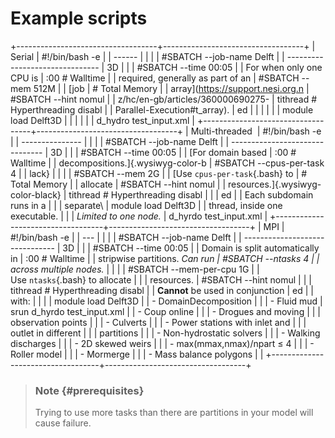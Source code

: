 Example scripts
===============

+-----------------------------------+-----------------------------------+
| Serial                            |     #!/bin/bash -e                |
| ------                            |                                   |
|                                   |     #SBATCH --job-name      Delft |
| -------------------------------   | 3D                                |
|                                   |     #SBATCH --time          00:05 |
| For when only one CPU is          | :00       # Walltime              |
| required, generally as part of an |     #SBATCH --mem           512M  |
| [job                              |           # Total Memory          |
| array](https://support.nesi.org.n |     #SBATCH --hint          nomul |
| z/hc/en-gb/articles/360000690275- | tithread  # Hyperthreading disabl |
| Parallel-Execution#t_array).      | ed                                |
|                                   |                                   |
|                                   |     module load Delft3D           |
|                                   |                                   |
|                                   |     d_hydro test_input.xml        |
+-----------------------------------+-----------------------------------+
| Multi-threaded                    |     #!/bin/bash -e                |
| ---------------                   |                                   |
|                                   |     #SBATCH --job-name      Delft |
| -------------------------------   | 3D                                |
|                                   |     #SBATCH --time          00:05 |
| [For domain based                 | :00       # Walltime              |
| decompositions.]{.wysiwyg-color-b |     #SBATCH --cpus-per-task 4     |
| lack}                             |                                   |
|                                   |     #SBATCH --mem           2G    |
| [Use `cpus-per-task`{.bash} to    |           # Total Memory          |
| allocate                          |     #SBATCH --hint          nomul |
| resources.]{.wysiwyg-color-black} | tithread  # Hyperthreading disabl |
|                                   | ed                                |
| Each subdomain runs in a          |                                   |
| separate\                         |     module load Delft3D           |
| thread, inside one executable.    |                                   |
| *Limited to one node.*            |     d_hyrdo test_input.xml        |
+-----------------------------------+-----------------------------------+
| MPI                               |     #!/bin/bash -e                |
| ---                               |                                   |
|                                   |     #SBATCH --job-name      Delft |
| -------------------------------   | 3D                                |
|                                   |     #SBATCH --time          00:05 |
| Domain is split automatically in  | :00       # Walltime              |
| stripwise partitions. *Can run    |     #SBATCH --ntasks        4     |
| across multiple nodes.*           |                                   |
|                                   |     #SBATCH --mem-per-cpu   1G    |
| Use `ntasks`{.bash} to allocate   |                                   |
| resources.                        |     #SBATCH --hint          nomul |
|                                   | tithread  # Hyperthreading disabl |
| **Cannot** be used in conjunction | ed                                |
| with:                             |                                   |
|                                   |     module load Delft3D           |
| -   DomainDecomposition           |                                   |
| -   Fluid mud                     |     srun d_hyrdo test_input.xml   |
| -   Coup online                   |                                   |
| -   Drogues and moving            |                                   |
|     observation points            |                                   |
| -   Culverts                      |                                   |
| -   Power stations with inlet and |                                   |
|     outlet in different           |                                   |
|     partitions                    |                                   |
| -   Non-hydrostatic solvers       |                                   |
| -   Walking discharges            |                                   |
| -   2D skewed weirs               |                                   |
| -   max(mmax,nmax)/npart ≤ 4      |                                   |
| -   Roller model                  |                                   |
| -   Mormerge                      |                                   |
| -   Mass balance polygons         |                                   |
+-----------------------------------+-----------------------------------+

> ### Note {#prerequisites}
>
> Trying to use more tasks than there are partitions in your model will
> cause failure.
